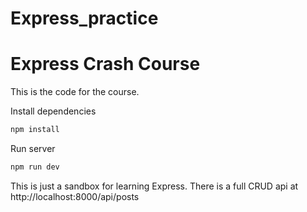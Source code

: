 # Express_practice
# Express Crash Course

This is the code for the course.

Install dependencies

```bash
npm install
```

Run server

```bash
npm run dev
```

This is just a sandbox for learning Express. There is a full CRUD api at http://localhost:8000/api/posts
